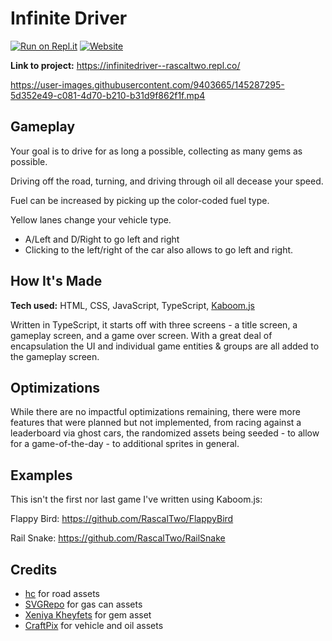 [kaboom.js]: https://kaboomjs.com/

# Infinite Driver

[![Run on Repl.it](https://repl.it/badge/github/RascalTwo/InfiniteDriver)](https://repl.it/github/RascalTwo/InfiniteDriver)
[![Website](https://img.shields.io/website?url=https://infinitedriver--rascaltwo.repl.co/)](https://infinitedriver--rascaltwo.repl.co/)

**Link to project:** https://infinitedriver--rascaltwo.repl.co/

https://user-images.githubusercontent.com/9403665/145287295-5d352e49-c081-4d70-b210-b31d9f862f1f.mp4

## Gameplay

Your goal is to drive for as long a possible, collecting as many gems as possible.

Driving off the road, turning, and driving through oil all decease your speed.

Fuel can be increased by picking up the color-coded fuel type.

Yellow lanes change your vehicle type.

- A/Left and D/Right to go left and right
- Clicking to the left/right of the car also allows to go left and right.

## How It's Made

**Tech used:** HTML, CSS, JavaScript, TypeScript, [Kaboom.js][kaboom.js]

Written in TypeScript, it starts off with three screens - a title screen, a gameplay screen, and a game over screen. With a great deal of encapsulation the UI and individual game entities & groups are all added to the gameplay screen.

## Optimizations

While there are no impactful optimizations remaining, there were more features that were planned but not implemented, from racing against a leaderboard via ghost cars, the randomized assets being seeded - to allow for a game-of-the-day - to additional sprites in general.

## Examples

This isn't the first nor last game I've written using Kaboom.js:

Flappy Bird: https://github.com/RascalTwo/FlappyBird

Rail Snake: https://github.com/RascalTwo/RailSnake

## Credits

[hc]: https://free-game-assets.itch.io/free-racing-2d-game-kit
[SVGRepo]: https://www.svgrepo.com/svg/103032/gasoline
[Xeniya Kheyfets]: https://www.artstation.com/artwork/Jxn4n
[CraftPix]: https://opengameart.org/content/road-tile-textures

- [hc][hc] for road assets
- [SVGRepo][SVGRepo] for gas can assets
- [Xeniya Kheyfets][Xeniya Kheyfets] for gem asset
- [CraftPix][CraftPix] for vehicle and oil assets
